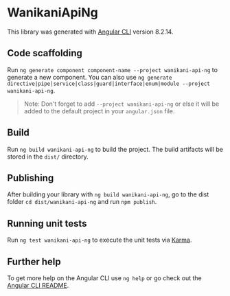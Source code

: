# WanikaniApiNg

This library was generated with [Angular CLI](https://github.com/angular/angular-cli) version 8.2.14.

## Code scaffolding

Run `ng generate component component-name --project wanikani-api-ng` to generate a new component. You can also use `ng generate directive|pipe|service|class|guard|interface|enum|module --project wanikani-api-ng`.
> Note: Don't forget to add `--project wanikani-api-ng` or else it will be added to the default project in your `angular.json` file. 

## Build

Run `ng build wanikani-api-ng` to build the project. The build artifacts will be stored in the `dist/` directory.

## Publishing

After building your library with `ng build wanikani-api-ng`, go to the dist folder `cd dist/wanikani-api-ng` and run `npm publish`.

## Running unit tests

Run `ng test wanikani-api-ng` to execute the unit tests via [Karma](https://karma-runner.github.io).

## Further help

To get more help on the Angular CLI use `ng help` or go check out the [Angular CLI README](https://github.com/angular/angular-cli/blob/master/README.md).

